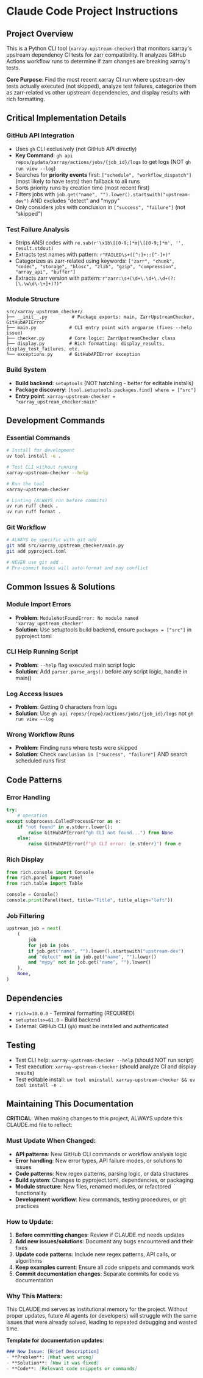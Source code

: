 # Claude Code Project Instructions

## Project Overview

This is a Python CLI tool (`xarray-upstream-checker`) that monitors xarray's upstream dependency CI tests for zarr compatibility. It analyzes GitHub Actions workflow runs to determine if zarr changes are breaking xarray's tests.

**Core Purpose**: Find the most recent xarray CI run where upstream-dev tests actually executed (not skipped), analyze test failures, categorize them as zarr-related vs other upstream dependencies, and display results with rich formatting.

## Critical Implementation Details

### GitHub API Integration
- Uses `gh` CLI exclusively (not GitHub API directly)
- **Key Command**: `gh api repos/pydata/xarray/actions/jobs/{job_id}/logs` to get logs (NOT `gh run view --log`)
- Searches for **priority events** first: `["schedule", "workflow_dispatch"]` (most likely to have tests) then fallback to all runs
- Sorts priority runs by creation time (most recent first)
- Filters jobs with `job.get("name", "").lower().startswith("upstream-dev")` AND excludes "detect" and "mypy"
- Only considers jobs with conclusion in `["success", "failure"]` (not "skipped")

### Test Failure Analysis
- Strips ANSI codes with `re.sub(r'\x1b\[[0-9;]*m|\[[0-9;]*m', '', result.stdout)`
- Extracts test names with pattern: `r"FAILED\s+([^:]+::[^-]+)"`
- Categorizes as zarr-related using keywords: `["zarr", "chunk", "codec", "storage", "blosc", "zlib", "gzip", "compression", "array_api", "buffer"]`
- Extracts zarr version with pattern: `r"zarr:\s+(\d+\.\d+\.\d+(?:[\.\w\d\-\+]+)?)"`

### Module Structure
```
src/xarray_upstream_checker/
├── __init__.py         # Package exports: main, ZarrUpstreamChecker, GitHubAPIError
├── main.py            # CLI entry point with argparse (fixes --help issue)
├── checker.py         # Core logic: ZarrUpstreamChecker class
├── display.py         # Rich formatting: display_results, display_test_failures, etc.
└── exceptions.py      # GitHubAPIError exception
```

### Build System
- **Build backend**: `setuptools` (NOT hatchling - better for editable installs)
- **Package discovery**: `[tool.setuptools.packages.find] where = ["src"]`
- **Entry point**: `xarray-upstream-checker = "xarray_upstream_checker:main"`

## Development Commands

### Essential Commands
```bash
# Install for development
uv tool install -e .

# Test CLI without running
xarray-upstream-checker --help

# Run the tool
xarray-upstream-checker

# Linting (ALWAYS run before commits)
uv run ruff check .
uv run ruff format .
```

### Git Workflow
```bash
# ALWAYS be specific with git add
git add src/xarray_upstream_checker/main.py
git add pyproject.toml

# NEVER use git add .
# Pre-commit hooks will auto-format and may conflict
```

## Common Issues & Solutions

### Module Import Errors
- **Problem**: `ModuleNotFoundError: No module named 'xarray_upstream_checker'`
- **Solution**: Use setuptools build backend, ensure `packages = ["src"]` in pyproject.toml

### CLI Help Running Script
- **Problem**: `--help` flag executed main script logic
- **Solution**: Add `parser.parse_args()` before any script logic, handle in main()

### Log Access Issues
- **Problem**: Getting 0 characters from logs
- **Solution**: Use `gh api repos/{repo}/actions/jobs/{job_id}/logs` not `gh run view --log`

### Wrong Workflow Runs
- **Problem**: Finding runs where tests were skipped
- **Solution**: Check `conclusion in ["success", "failure"]` AND search scheduled runs first

## Code Patterns

### Error Handling
```python
try:
    # operation
except subprocess.CalledProcessError as e:
    if "not found" in e.stderr.lower():
        raise GitHubAPIError("gh CLI not found...") from None
    else:
        raise GitHubAPIError(f"gh CLI error: {e.stderr}") from e
```

### Rich Display
```python
from rich.console import Console
from rich.panel import Panel
from rich.table import Table

console = Console()
console.print(Panel(text, title="Title", title_align="left"))
```

### Job Filtering
```python
upstream_job = next(
    (
        job
        for job in jobs
        if job.get("name", "").lower().startswith("upstream-dev")
        and "detect" not in job.get("name", "").lower()
        and "mypy" not in job.get("name", "").lower()
    ),
    None,
)
```

## Dependencies
- `rich>=10.0.0` - Terminal formatting (REQUIRED)
- `setuptools>=61.0` - Build backend
- External: GitHub CLI (`gh`) must be installed and authenticated

## Testing
- Test CLI help: `xarray-upstream-checker --help` (should NOT run script)
- Test execution: `xarray-upstream-checker` (should analyze CI and display results)
- Test editable install: `uv tool uninstall xarray-upstream-checker && uv tool install -e .`

## Maintaining This Documentation

**CRITICAL**: When making changes to this project, ALWAYS update this CLAUDE.md file to reflect:

### Must Update When Changed:
- **API patterns**: New GitHub CLI commands or workflow analysis logic
- **Error handling**: New error types, API failure modes, or solutions to issues
- **Code patterns**: New regex patterns, parsing logic, or data structures
- **Build system**: Changes to pyproject.toml, dependencies, or packaging
- **Module structure**: New files, renamed modules, or refactored functionality
- **Development workflow**: New commands, testing procedures, or git practices

### How to Update:
1. **Before committing changes**: Review if CLAUDE.md needs updates
2. **Add new issues/solutions**: Document any bugs encountered and their fixes
3. **Update code patterns**: Include new regex patterns, API calls, or algorithms
4. **Keep examples current**: Ensure all code snippets and commands work
5. **Commit documentation changes**: Separate commits for code vs documentation

### Why This Matters:
This CLAUDE.md serves as institutional memory for the project. Without proper updates, future AI agents (or developers) will struggle with the same issues that were already solved, leading to repeated debugging and wasted time.

**Template for documentation updates**:
```markdown
### New Issue: [Brief Description]
- **Problem**: [What went wrong]
- **Solution**: [How it was fixed]
- **Code**: [Relevant code snippets or commands]
```
